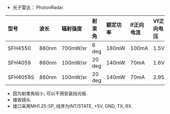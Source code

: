 * 光子雷达： PhotonRadar.

| 型号 | 波长 | 辐射强度 | 射束角 | 额定功率 | If正向电流 | Vf正向电压 | 参考价格 |
  | :--- | :--- | :--- | :--- | :--- | :--- | :--- | :--- |
  | SFH4550 | 860nm | 700mW/sr | 6 deg | 180mW | 100mA | 1.5V | ￥2.37 |
  | SFH4059 | 860nm | 100mW/sr | 20 deg | 140mW | 70mA | 1.6V | ￥2.14 |
  | SFH4059S | 860nm | 100mW/sr | 20 deg | 140mW | 70mA | 2.95V | ￥2.19 |

* 因为射束角较小, 可以不用安装挡光板.
* 接收镜头
* 接口采用MH1.25-5P, 线序为INT/STATE, +5V, GND, TX, RX.
